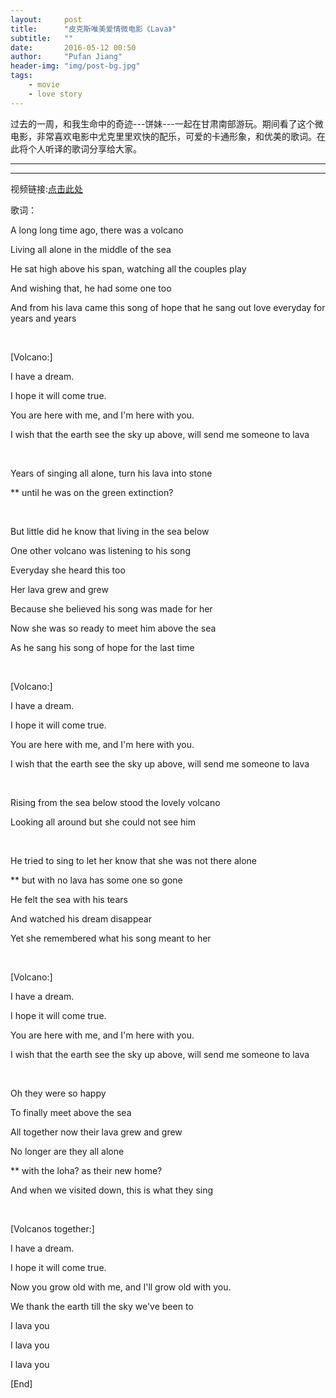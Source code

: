 ```yaml
---
layout:     post
title:      "皮克斯唯美爱情微电影《Lava》"
subtitle:   ""
date:       2016-05-12 00:50 
author:     "Pufan Jiang"
header-img: "img/post-bg.jpg"
tags:
    - movie
    - love story
---
```


过去的一周，和我生命中的奇迹---饼妹---一起在甘肃南部游玩。期间看了这个微电影，非常喜欢电影中尤克里里欢快的配乐，可爱的卡通形象，和优美的歌词。在此将个人听译的歌词分享给大家。

<!-- excerpt -->
---
---

视频链接:[点击此处](https://mp.weixin.qq.com/s?__biz=MjM5MzAxNjEyMA==&mid=402981239&idx=2&sn=63dd7d2a1b52219f2b5b4166fbfd72cb&scene=1&srcid=0510bSxPN9RUDmhuacJAqxaP&key=b28b03434249256b733cdf85ce1d5d08397eabfd8bb1b7ff8c6adbe08c69e67f152ebf50229b1f73fa6d5326ac9aaeab&ascene=0&uin=MjE4NjE2NDIyNQ%3D%3D&devicetype=iMac+MacBookPro11%2C1+OSX+OSX+10.11.3+build(15D21)&version=11020201&pass_ticket=G6VwcFos76BfdpHPhXOePo%2BKHZJEaGQZbo6txWvPGfvM5msze%2Bsd4DJm2SgsCGFY)

歌词：

A long long time ago, there was a volcano

Living all alone in the middle of the sea

He sat high above his span, watching all the couples play

And wishing that, he had some one too

And from his lava came this song of hope that he sang out love everyday for years and years

<br>

[Volcano:]

I have a dream. 

I hope it will come true. 

You are here with me, and I'm here with you.

I wish that the earth see the sky up above, will send me someone to lava

<br>
 
Years of singing all alone, turn his lava into stone

** until he was on the green extinction?

<br>

But little did he know that living in the sea below

One other volcano was listening to his song

Everyday she heard this too

Her lava grew and grew

Because she believed his song was made for her

Now she was so ready to meet him above the sea

As he sang his song of hope for the last time

<br>
 
[Volcano:]

I have a dream. 

I hope it will come true. 

You are here with me, and I'm here with you.

I wish that the earth see the sky up above, will send me someone to lava

<br>

Rising from the sea below stood the lovely volcano

Looking all around but she could not see him

<br>

He tried to sing to let her know that she was not there alone

** but with no lava has some one so gone

He felt the sea with his tears

And watched his dream disappear

Yet she remembered what his song meant to her

<br>

[Volcano:]

I have a dream. 

I hope it will come true. 

You are here with me, and I'm here with you.

I wish that the earth see the sky up above, will send me someone to lava

<br>

Oh they were so happy

To finally meet above the sea

All together now their lava grew and grew

No longer are they all alone

** with the loha? as their new home? 

And when we visited down, this is what  they sing

<br>
  
[Volcanos together:]

I have a dream. 

I hope it will come true. 

Now you grow old with me, and I'll grow old with you.

We thank the earth till the sky we've been to

I lava you

I lava you

I lava you

[End]
